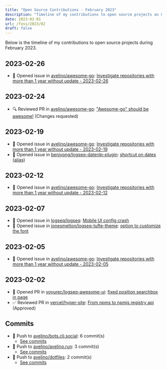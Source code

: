 ```yaml
---
title: "Open Source Contributions - February 2023"
description: "Timeline of my contributions to open source projects on GitHub during February 2023."
date: 2023-02-01
url: /foss/2023/02
draft: false
---
```


Below is the timeline of my contributions to open source projects during February 2023.

## 2023-02-26

- 🐛 Opened issue in [avelino/awesome-go](https://github.com/avelino/awesome-go): [Investigate repositories with more than 1 year without update - 2023-02-26](https://github.com/avelino/awesome-go/issues/4771)

## 2023-02-24

- 🔍 Reviewed PR in [avelino/awesome-go](https://github.com/avelino/awesome-go): ["Awesome-go" should be awesome!](https://github.com/avelino/awesome-go/pull/4760#pullrequestreview-1314126049) (Changes requested)

## 2023-02-19

- 🐛 Opened issue in [avelino/awesome-go](https://github.com/avelino/awesome-go): [Investigate repositories with more than 1 year without update - 2023-02-19](https://github.com/avelino/awesome-go/issues/4755)
- 🐛 Opened issue in [benjypng/logseq-datenlp-plugin](https://github.com/benjypng/logseq-datenlp-plugin): [shortcut on dates (alias)](https://github.com/benjypng/logseq-datenlp-plugin/issues/33)

## 2023-02-12

- 🐛 Opened issue in [avelino/awesome-go](https://github.com/avelino/awesome-go): [Investigate repositories with more than 1 year without update - 2023-02-12](https://github.com/avelino/awesome-go/issues/4744)

## 2023-02-07

- 🐛 Opened issue in [logseq/logseq](https://github.com/logseq/logseq): [Mobile UI config crash](https://github.com/logseq/logseq/issues/8537)
- 🐛 Opened issue in [jonesmelton/logseq-tufte-theme](https://github.com/jonesmelton/logseq-tufte-theme): [option to customize the font](https://github.com/jonesmelton/logseq-tufte-theme/issues/2)

## 2023-02-05

- 🐛 Opened issue in [avelino/awesome-go](https://github.com/avelino/awesome-go): [Investigate repositories with more than 1 year without update - 2023-02-05](https://github.com/avelino/awesome-go/issues/4732)

## 2023-02-02

- 🔀 Opened PR in [yoyurec/logseq-awesome-ui](https://github.com/yoyurec/logseq-awesome-ui): [fixed position searchbox in page](https://github.com/yoyurec/logseq-awesome-ui/pull/36)
- ✅ Reviewed PR in [vercel/hyper-site](https://github.com/vercel/hyper-site): [From npms to npmjs registry api](https://github.com/vercel/hyper-site/pull/288#pullrequestreview-1282012351) (Approved)

## Commits

- 🔨 Push to [avelino/bots.clj.social](https://github.com/avelino/bots.clj.social): 6 commit(s)
  - [See commits](https://github.com/avelino/bots.clj.social/commits?author=avelino&since=2023-02-01T00:00:00Z&until=2023-02-28T23:59:59Z)
- 🔨 Push to [avelino/avelino.run](https://github.com/avelino/avelino.run): 3 commit(s)
  - [See commits](https://github.com/avelino/avelino.run/commits?author=avelino&since=2023-02-01T00:00:00Z&until=2023-02-28T23:59:59Z)
- 🔨 Push to [avelino/dotfiles](https://github.com/avelino/dotfiles): 2 commit(s)
  - [See commits](https://github.com/avelino/dotfiles/commits?author=avelino&since=2023-02-01T00:00:00Z&until=2023-02-28T23:59:59Z)

